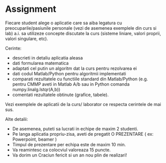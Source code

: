 # Assignment
Fiecare student alege o aplicatie care sa aiba legatura cu preocuparile/pasiunile personale (vezi de asemenea exemplele din curs si lab)  a.i. sa utilizeze concepte discutate la curs (sisteme liniare, valori proprii, valori singulare, etc). 

Cerinte:
- descrieti in detaliu aplicatia aleasa
- dati formularea matematica
- adaptati cel putin un algoritm dat la curs pentru rezolvarea ei
- dati codul Matlab/Python pentru algoritmii implementati
- comparati rezultatele cu functiile standard din Matlab/Python (e.g. pentru CMMP aveti in Matlab A/b sau in Python comanda numpy.linalg.lstqr(A,b))
- comentati rezultatele obtinute (grafice, tabele).

Vezi exemplele de aplicatii de la curs/ laborator ce respecta cerintele de mai sus.

Alte detalii:
- De asemenea, puteti sa lucrati in echipe de maxim 2 studenti.
- Pe langa aplicatia propriu-zisa, aveti de pregatit O PREZENTARE ( ex: Powerpoint, beamer )
- Timpul de prezentare per echipa este de maxim 10 min.
- Va reamintesc ca colocviul valoreaza 15 puncte.
- Va dorim un Craciun fericit si un an nou plin de realizari!